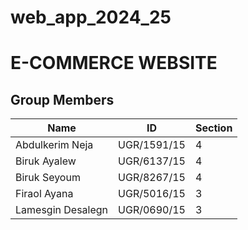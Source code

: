 
# web_app_2024_25

# E-COMMERCE WEBSITE

## Group Members

| Name               | ID            | Section |
|--------------------|---------------|---------|
| Abdulkerim Neja    | UGR/1591/15   | 4       |
| Biruk Ayalew       | UGR/6137/15   | 4       |
| Biruk Seyoum       | UGR/8267/15   | 4       |
| Firaol Ayana       | UGR/5016/15   | 3       |
| Lamesgin Desalegn  | UGR/0690/15   | 3       |
